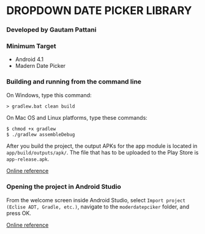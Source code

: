 # DROPDOWN DATE PICKER LIBRARY #

### Developed by Gautam Pattani   ###
### Minimum Target ###
* Android 4.1
* Madern Date Picker

### Building and running from the command line ###
On Windows, type this command:
```
> gradlew.bat clean build
```

On Mac OS and Linux platforms, type these commands:
```bash
$ chmod +x gradlew
$ ./gradlew assembleDebug
```

After you build the project, the output APKs for the app module is located in ```app/build/outputs/apk/```. The file that has to be uploaded to the Play Store is ```app-release.apk```.

[Online reference](http://developer.android.com/tools/building/building-cmdline.html)

### Opening the project in Android Studio ###
From the welcome screen inside Android Studio, select ```Import project (Eclise ADT, Gradle, etc.)```, navigate to the ```moderdatepciker``` folder, and press OK.

[Online reference](http://developer.android.com/tools/building/building-studio.html)
